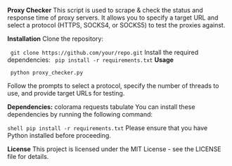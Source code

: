 
**Proxy Checker**
This script is used to scrape & check the status and response time of proxy servers. It allows you to specify a target URL and select a protocol (HTTPS, SOCKS4, or SOCKS5) to test the proxies against.

**Installation**
Clone the repository:

``
git clone https://github.com/your/repo.git``
Install the required dependencies:
``
pip install -r requirements.txt``
**Usage**

``
python proxy_checker.py``

Follow the prompts to select a protocol, specify the number of threads to use, and provide target URLs for testing.

**Dependencies:**
colorama
requests
tabulate
You can install these dependencies by running the following command:

``shell
pip install -r requirements.txt``
Please ensure that you have Python installed before proceeding.

**License**
This project is licensed under the MIT License - see the LICENSE file for details.
